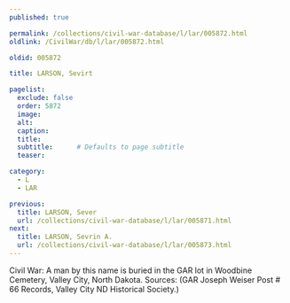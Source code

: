 ```yaml
---
published: true

permalink: /collections/civil-war-database/l/lar/005872.html
oldlink: /CivilWar/db/l/lar/005872.html

oldid: 005872

title: LARSON, Sevirt

pagelist:
  exclude: false
  order: 5872
  image: 
  alt:
  caption:
  title:
  subtitle:      # Defaults to page subtitle
  teaser:

category: 
  - L 
  - LAR

previous:
  title: LARSON, Sever
  url: /collections/civil-war-database/l/lar/005871.html  
next:
  title: LARSON, Sevrin A.
  url: /collections/civil-war-database/l/lar/005873.html   
---
```

Civil War: A man by this name is buried in the GAR lot in Woodbine Cemetery, Valley City, North Dakota. Sources: (GAR Joseph Weiser Post # 66 Records, Valley City ND Historical Society.)